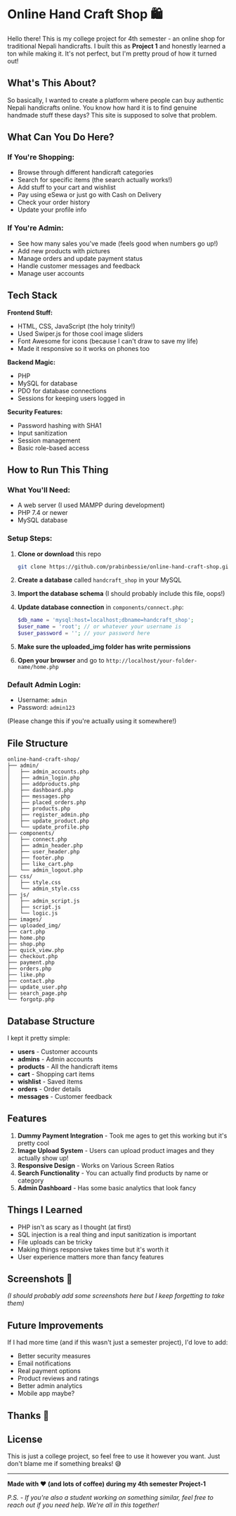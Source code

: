 # Online Hand Craft Shop 🛍️

Hello there! This is my college project for 4th semester - an online shop for traditional Nepali handicrafts. I built this as **Project 1** and honestly learned a ton while making it. It's not perfect, but I'm pretty proud of how it turned out!

## What's This About? 

So basically, I wanted to create a platform where people can buy authentic Nepali handicrafts online. You know how hard it is to find genuine handmade stuff these days? This site is supposed to solve that problem.

## What Can You Do Here? 

### If You're Shopping:
- Browse through different handicraft categories
- Search for specific items (the search actually works!)
- Add stuff to your cart and wishlist
- Pay using eSewa or just go with Cash on Delivery
- Check your order history
- Update your profile info

### If You're Admin:
- See how many sales you've made (feels good when numbers go up!)
- Add new products with pictures
- Manage orders and update payment status
- Handle customer messages and feedback
- Manage user accounts

## Tech Stack 

**Frontend Stuff:**
- HTML, CSS, JavaScript (the holy trinity!)
- Used Swiper.js for those cool image sliders
- Font Awesome for icons (because I can't draw to save my life)
- Made it responsive so it works on phones too

**Backend Magic:**
- PHP 
- MySQL for database 
- PDO for database connections 
- Sessions for keeping users logged in

**Security Features:**
- Password hashing with SHA1 
- Input sanitization
- Session management
- Basic role-based access

## How to Run This Thing 

### What You'll Need:
- A web server (I used MAMPP during development)
- PHP 7.4 or newer
- MySQL database

### Setup Steps:
1. **Clone or download** this repo
   ```bash
   git clone https://github.com/prabinbessie/online-hand-craft-shop.git
   ```

2. **Create a database** called `handcraft_shop` in your MySQL

3. **Import the database schema** (I should probably include this file, oops!)

4. **Update database connection** in `components/connect.php`:
   ```php
   $db_name = 'mysql:host=localhost;dbname=handcraft_shop';
   $user_name = 'root'; // or whatever your username is
   $user_password = ''; // your password here
   ```

5. **Make sure the uploaded_img folder has write permissions** 

6. **Open your browser** and go to `http://localhost/your-folder-name/home.php`

### Default Admin Login:
- Username: `admin`
- Password: `admin123`

(Please change this if you're actually using it somewhere!)

## File Structure 

```
online-hand-craft-shop/
├── admin/
│   ├── admin_accounts.php
│   ├── admin_login.php
│   ├── addproducts.php
│   ├── dashboard.php
│   ├── messages.php
│   ├── placed_orders.php
│   ├── products.php
│   ├── register_admin.php
│   ├── update_product.php
│   └── update_profile.php
├── components/
│   ├── connect.php
│   ├── admin_header.php
│   ├── user_header.php
│   ├── footer.php
│   ├── like_cart.php
│   └── admin_logout.php
├── css/
│   ├── style.css
│   └── admin_style.css
├── js/
│   ├── admin_script.js
│   ├── script.js
│   └── logic.js
├── images/
├── uploaded_img/
├── cart.php
├── home.php
├── shop.php
├── quick_view.php
├── checkout.php
├── payment.php
├── orders.php
├── like.php
├── contact.php
├── update_user.php
├── search_page.php
└── forgotp.php
```

## Database Structure 

I kept it pretty simple:

- **users** - Customer accounts
- **admins** - Admin accounts
- **products** - All the handicraft items
- **cart** - Shopping cart items
- **wishlist** - Saved items
- **orders** - Order details
- **messages** - Customer feedback

## Features 

1. **Dummy Payment  Integration** - Took me ages to get this working but it's pretty cool
2. **Image Upload System** - Users can upload product images and they actually show up!
3. **Responsive Design** - Works on Various Screen Ratios
4. **Search Functionality** - You can actually find products by name or category
5. **Admin Dashboard** - Has some basic analytics that look fancy

## Things I Learned 

- PHP isn't as scary as I thought (at first)
- SQL injection is a real thing and input sanitization is important
- File uploads can be tricky
- Making things responsive takes time but it's worth it
- User experience matters more than fancy features


## Screenshots 📸

*(I should probably add some screenshots here but I keep forgetting to take them)*

## Future Improvements 

If I had more time (and if this wasn't just a semester project), I'd love to add:
- Better security measures
- Email notifications
- Real payment options
- Product reviews and ratings
- Better admin analytics
- Mobile app maybe?

## Thanks 🙏



## License

This is just a college project, so feel free to use it however you want. Just don't blame me if something breaks! 😅

---

**Made with ❤️ (and lots of coffee) during my 4th semester Project-1**

*P.S. - If you're also a student working on something similar, feel free to reach out if you need help. We're all in this together!*

